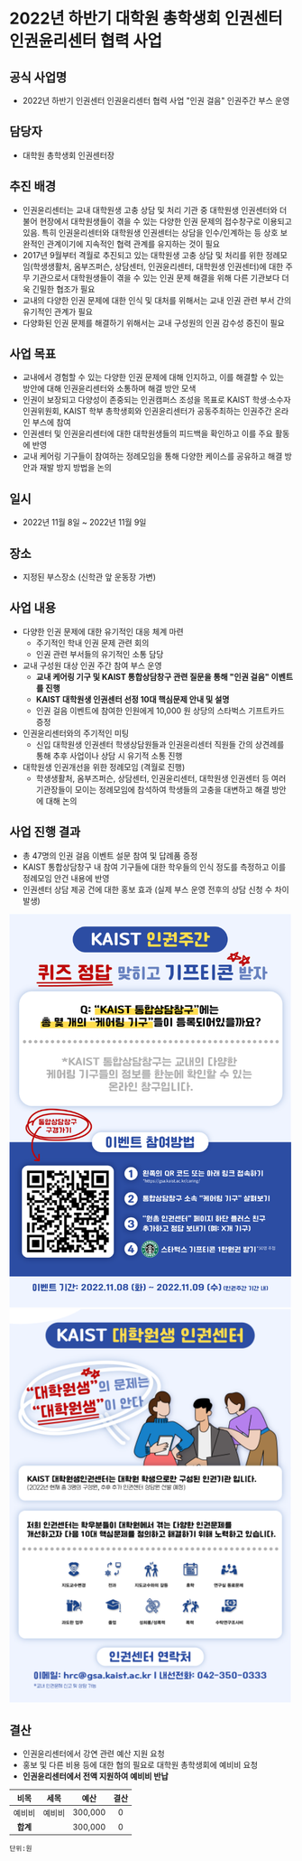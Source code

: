 ﻿2022년 하반기 대학원 총학생회 인권센터 인권윤리센터 협력 사업
===

## 공식 사업명
- 2022년 하반기 인권센터 인권윤리센터 협력 사업 "인권 걸음" 인권주간 부스 운영

## 담당자
- 대학원 총학생회 인권센터장

## 추진 배경
- 인권윤리센터는 교내 대학원생 고충 상담 및 처리 기관 중 대학원생 인권센터와 더불어 현장에서 대학원생들이 겪을 수 있는 다양한 인권 문제의 접수창구로 이용되고 있음. 특히 인권윤리센터와 대학원생 인권센터는 상담을 인수/인계하는 등 상호 보완적인 관계이기에 지속적인 협력 관계를 유지하는 것이 필요
- 2017년 9월부터 격월로 추진되고 있는 대학원생 고충 상담 및 처리를 위한 정례모임(학생생활처, 옴부즈퍼슨, 상담센터, 인권윤리센터, 대학원생 인권센터)에 대한 주무 기관으로서 대학원생들이 겪을 수 있는 인권 문제 해결을 위해 다른 기관보다 더욱 긴밀한 협조가 필요
- 교내의 다양한 인권 문제에 대한 인식 및 대처를 위해서는 교내 인권 관련 부서 간의 유기적인 관계가 필요
- 다양화된 인권 문제를 해결하기 위해서는 교내 구성원의 인권 감수성 증진이 필요

## 사업 목표
-  교내에서 경험할 수 있는 다양한 인권 문제에 대해 인지하고, 이를 해결할 수 있는 방안에 대해 인권윤리센터와 소통하며 해결 방안 모색
-  인권이 보장되고 다양성이 존중되는 인권캠퍼스 조성을 목표로 KAIST 학생·소수자 인권위원회, KAIST 학부 총학생회와 인권윤리센터가 공동주최하는 인권주간 온라인 부스에 참여
-  인권센터 및 인권윤리센터에 대한 대학원생들의 피드백을 확인하고 이를 주요 활동에 반영
-  교내 케어링 기구들이 참여하는 정례모임을 통해 다양한 케이스를 공유하고 해결 방안과 재발 방지 방법을 논의

## 일시
- 2022년 11월 8일 \~ 2022년 11월 9일

## 장소
- 지정된 부스장소 (신학관 앞 운동장 가변)

## 사업 내용

- 다양한 인권 문제에 대한 유기적인 대응 체계 마련
  - 주기적인 학내 인권 문제 관련 회의 
  - 인권 관련 부서들의 유기적인 소통 담당
- 교내 구성원 대상 인권 주간 참여 부스 운영
  - **교내 케어링 기구 및 KAIST 통합상담창구 관련 질문을 통해 "인권 걸음" 이벤트를 진행**
  - **KAIST 대학원생 인권센터 선정 10대 핵심문제 안내 및 설명**
  - 인권 걸음 이벤트에 참여한 인원에게 10,000 원 상당의 스타벅스 기프트카드 증정
- 인권윤리센터와의 주기적인 미팅 
  - 신입 대학원생 인권센터 학생상담원들과 인권윤리센터 직원들 간의 상견례를 통해 추후 사업이나 상담 시 유기적 소통 진행
- 대학원생 인권개선을 위한 정례모임 (격월로 진행)
  - 학생생활처, 옴부즈퍼슨, 상담센터, 인권윤리센터, 대학원생 인권센터 등 여러 기관장들이 모이는 정례모임에 참석하여 학생들의 고충을 대변하고 해결 방안에 대해 논의

## 사업 진행 결과
- 총 47명의 인권 걸음 이벤트 설문 참여 및 답례품 증정
- KAIST 통합상담창구 내 참여 기구들에 대한 학우들의 인식 정도를 측정하고 이를 정례모임 안건 내용에 반영
- 인권센터 상담 제공 건에 대한 홍보 효과 (실제 부스 운영 전후의 상담 신청 수 차이 발생)

<img src="../resource/인권센터-증빙사진-1.png" width="500px" title="인권센터 증빙사진1"/>
<img src="../resource/인권센터-증빙사진-2.png" width="500px" title="인권센터 증빙사진2"/>



## 결산

-	인권윤리센터에서 강연 관련 예산 지원 요청
-	홍보 및 다른 비용 등에 대한 협의 필요로 대학원 총학생회에 예비비 요청
-	**인권윤리센터에서 전액 지원하여 예비비 반납**

|  **비목** |   **세목**   | **예산** |	**결산**	|
|:----------:|:------------:|:--------:|:--------:|
|	예비비	|	예비비	| 300,000 |	0	|
|   **합계**  |              |    300,000    |	0	|

	단위:원
